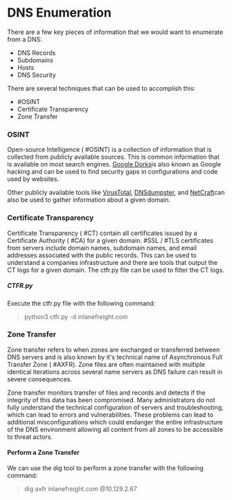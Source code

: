 # DNS Enumeration

There are a few key pieces of information that we would want to enumerate from a DNS:

- DNS Records
- Subdomains
- Hosts
- DNS Security

There are several techniques that can be used to accomplish this:

- #OSINT 
- Certificate Transparency
- Zone Transfer

### OSINT

Open-source Intelligence ( #OSINT)  is a collection of information that is collected from publicly available sources. This is common information that is available on most search engines. [Google Dorks](https://securitytrails.com/blog/google-hacking-techniques 'google search dorking and hacking techniques')is also known as Google hacking and can be used to find security gaps in configurations and code used by websites.

Other publicly available tools like [VirusTotal](https://www.virustotal.com/ 'virustotal web service'), [DNSdumpster](https://dnsdumpster.com/ 'DNSdumpster web service'), and [NetCraft](https://searchdns.netcraft.com/ 'netcraft web service')can also be used to gather information about a given domain.

### Certificate Transparency

Certificate Transparency ( #CT) contain all certificates issued by a Certificate Authority ( #CA) for a given domain. #SSL / #TLS certificates from servers include domain names, subdomain names, and email addresses associated with the public records. This can be used to understand a companies infrastructure and there are tools that output the CT logs for a given domain. The ctfr.py file can be used to filter the CT logs.

##### CTFR.py

Execute the ctfr.py file with the following command:

>python3 ctfr.py -d inlanefreight.com


### Zone Transfer

Zone transfer refers to when zones are exchanged or transferred between DNS servers and is also known by it's technical name of Asynchronous Full Transfer Zone ( #AXFR). Zone files are often maintained with multiple identical iterations across several name servers as DNS failure can result in severe consequences. 

Zone transfer monitors transfer of files and records and detects if the integrity of this data has been compromised. Many administrators do not fully understand the technical configuration of servers and troubleshooting, which can lead to errors and vulnerabilities. These problems can lead to additional misconfigurations which could endanger the entire infrastructure of the DNS environment allowing all content from all zones to be accessible to threat actors.

#### Perform a Zone Transfer

We can use the dig tool to perform a zone transfer with the following command:

>dig axfr inlanefreight.com \@10.129.2.67